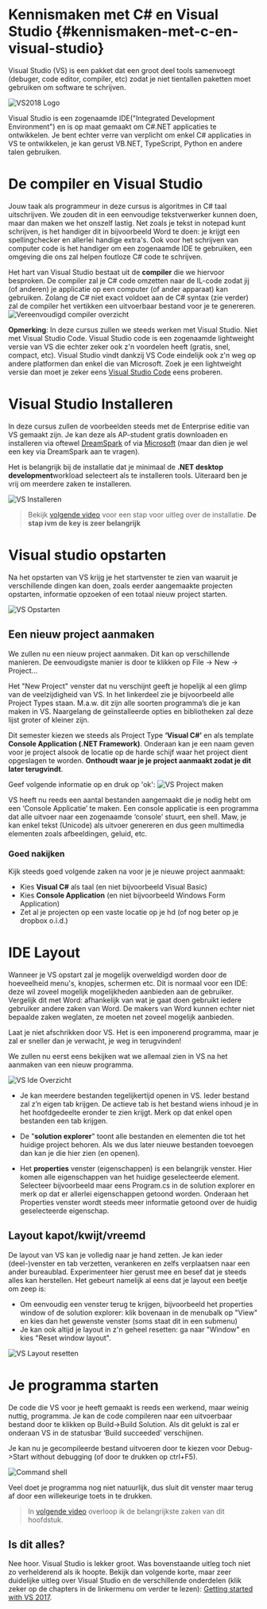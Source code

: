 # Kennismaken met C# en Visual Studio {#kennismaken-met-c-en-visual-studio}

Visual Studio (VS) is een pakket dat een groot deel tools samenvoegt (debuger, code editor, compiler, etc) zodat je niet tientallen paketten moet gebruiken om software te schrijven.

![VS2018 Logo](../assets/0_intro/vslogo.png)

Visual Studio is een zogenaamde IDE("Integrated Development Environment") en is op maat gemaakt om C#.NET applicaties te ontwikkelen. Je bent echter verre van verplicht om enkel C# applicaties in VS te ontwikkelen, je kan gerust VB.NET, TypeScript, Python en andere talen gebruiken.

# De compiler en Visual Studio

Jouw taak als programmeur in deze cursus is algoritmes in C# taal uitschrijven. We zouden dit in een eenvoudige tekstverwerker kunnen doen, maar dan maken we het onszelf lastig. Net zoals je tekst in notepad kunt schrijven, is het handiger dit in bijvoorbeeld Word te doen: je krijgt een spellingchecker en allerlei handige extra's. Ook voor het schrijven van computer code is het handiger om een zogenaamde IDE te gebruiken, een omgeving die ons zal helpen foutloze C# code te schrijven.

Het hart van Visual Studio bestaat uit de **compiler** die we hiervoor besproken. De compiler zal je C# code omzetten naar de IL-code  zodat jij (of anderen) je applicatie op een computer (of ander apparaat) kan gebruiken. Zolang de C# niet exact voldoet aan de C# syntax (zie verder) zal de compiler het vertikken een uitvoerbaar bestand voor je te genereren. 
![Vereenvoudigd compiler overzicht](../assets/0_intro/compilereenvoudig.png)

**Opmerking**: In deze cursus zullen we steeds werken met Visual Studio. Niet met Visual Studio Code. Visual Studio code is een zogenaamde lightweight versie van VS die echter zeker ook z'n voordelen heeft (gratis, snel, compact, etc). Visual Studio vindt dankzij VS Code eindelijk ook z'n weg op andere platformen dan enkel die van Microsoft. Zoek je een lightweight versie dan moet je zeker eens [Visual Studio Code](https://code.visualstudio.com/) eens proberen.

# Visual Studio Installeren

In deze cursus zullen de voorbeelden steeds met de Enterprise editie van VS gemaakt zijn. Je kan deze als AP-student gratis downloaden en installeren via oftewel [DreamSpark](http://dreamspark.ap.be) of via [Microsoft](https://www.visualstudio.com/thank-you-downloading-visual-studio-imagine/?sku=Enterprise&rel=15) (maar dan dien je wel een key via DreamSpark aan te vragen).

Het is belangrijk bij de installatie dat je minimaal de **.NET desktop development**workload selecteert als te installeren tools. Uiteraard ben je vrij om meerdere zaken te installeren.

![VS Installeren](/assets/0_intro/vsinstall.png)

> Bekijk [volgende video](https://ap.cloud.panopto.eu/Panopto/Pages/Viewer.aspx?id=fecd350e-a402-45cf-b57e-a91100cad93f) voor een stap voor uitleg over de installatie.  **De stap ivm de key is zeer belangrijk**

# Visual studio opstarten

Na het opstarten van VS krijg je het startvenster te zien van waaruit je verschillende dingen kan doen, zoals eerder aangemaakte projecten opstarten, informatie opzoeken of een totaal nieuw project starten.

![VS Opstarten](/assets/0_intro/vsstart.png)

## Een nieuw project aanmaken

We zullen nu een nieuw project aanmaken. Dit kan op verschillende manieren. De eenvoudigste manier is door te klikken op File -&gt; New -&gt; Project…

Het "New Project" venster dat nu verschijnt geeft je hopelijk al een glimp van de veelzijdigheid van VS. In het linkerdeel zie je bijvoorbeeld alle Project Types staan. M.a.w. dit zijn alle soorten programma’s die je kan maken in VS. Naargelang de geïnstalleerde opties en bibliotheken zal deze lijst groter of kleiner zijn.

Dit semester kiezen we steeds als Project Type **‘Visual C#’** en als template **Console Application (.NET Framework)**. Onderaan kan je een naam geven voor je project alsook de locatie op de harde schijf waar het project dient opgeslagen te worden. **Onthoudt waar je je project aanmaakt zodat je dit later terugvindt**.

Geef volgende informatie op en druk op 'ok':
![VS Project maken](/assets/0_intro/vsproject.png)


VS heeft nu reeds een aantal bestanden aangemaakt die je nodig hebt om een ‘Console Applicatie’ te maken. 
Een console applicatie is een programma dat alle uitvoer naar een zogenaamde ‘console’ stuurt, een shell. Maw, je kan enkel tekst (Unicode) als uitvoer genereren en dus geen multimedia elementen zoals afbeeldingen, geluid, etc.

### Goed nakijken
Kijk steeds goed volgende zaken na voor je je nieuwe project aanmaakt:

* Kies **Visual C#** als taal (en niet bijvoorbeeld Visual Basic)
* Kies **Console Application** (en niet bijvoorbeeld Windows Form Application)
* Zet al je projecten op een vaste locatie op je hd (of nog beter op je dropbox o.i.d.)

# IDE Layout

Wanneer je VS opstart zal je mogelijk overweldigd worden door de hoeveelheid menu's, knopjes, schermen etc. Dit is normaal voor een IDE: deze wil zoveel mogelijk mogelijkheden aanbieden aan de gebruiker. Vergelijk dit met Word: afhankelijk van wat je gaat doen gebruikt iedere gebruiker andere zaken van Word. De makers van Word kunnen echter niet bepaalde zaken weglaten, ze moeten net zoveel mogelijk aanbieden.

Laat je niet afschrikken door VS. Het is een imponerend programma, maar je zal er sneller dan je verwacht, je weg in terugvinden!

We zullen nu eerst eens bekijken wat we allemaal zien in VS na het aanmaken van een nieuw programma.

![VS Ide Overzicht](/assets/0_intro/vside.png)

* Je kan meerdere bestanden tegelijkertijd openen in VS. Ieder bestand zal z’n eigen tab krijgen. De actieve tab is het bestand wiens inhoud je in het hoofdgedeelte eronder te zien krijgt. Merk op dat enkel open bestanden een tab krijgen.

* De "**solution explorer**" toont alle bestanden en elementen die tot het huidige project behoren. Als we dus later nieuwe bestanden toevoegen dan kan je die hier zien (en openen).

* Het **properties** venster (eigenschappen) is een belangrijk venster. Hier komen alle eigenschappen van het huidige geselecteerde element. Selecteer bijvoorbeeld maar eens Program.cs in de solution explorer en merk op dat er allerlei eigenschappen getoond worden. Onderaan het Properties venster wordt steeds meer informatie getoond over de huidig geselecteerde eigenschap.

## Layout kapot/kwijt/vreemd

De layout van VS kan je volledig naar je hand zetten. Je kan ieder (deel-)venster en tab verzetten, verankeren en zelfs verplaatsen naar een ander bureaublad. Experimenteer hier gerust mee en besef dat je steeds alles kan herstellen. Het gebeurt namelijk al eens dat je layout een beetje om zeep is:

* Om eenvoudig een venster terug te krijgen, bijvoorbeeld het properties window of de solution explorer: klik bovenaan in de menubalk op "View" en kies dan het gewenste venster (soms staat dit in een submenu)
* Je kan ook altijd je layout in z'n geheel resetten: ga naar "Window" en kies "Reset window layout".

![VS Layout resetten](/assets/0_intro/vsreset.png)

# Je programma starten

De code die VS voor je heeft gemaakt is reeds een werkend, maar weinig nuttig, programma. Je kan de code compileren naar een uitvoerbaar bestand door te klikken op Build-&gt;Build Solution. Als dit gelukt is zal er onderaan VS in de statusbar ‘Build succeeded’ verschijnen.

Je kan nu je gecompileerde bestand uitvoeren door te kiezen voor Debug-&gt;Start without debugging (of door te drukken op ctrl+F5).

![Command shell](/assets/0_intro/vscmd.png)

Veel doet je programma nog niet natuurlijk, dus sluit dit venster maar terug af door een willekeurige toets in te drukken.

> In [volgende video](https://ap.cloud.panopto.eu/Panopto/Pages/Viewer.aspx?id=1889dae4-d6cf-4ca3-b959-a91100ceeca9) overloop ik de belangrijkste zaken van dit hoofdstuk.

## Is dit alles?

Nee hoor. Visual Studio is lekker groot. Was bovenstaande uitleg toch niet zo verhelderend als ik hoopte. Bekijk dan volgende korte, maar zeer duidelijke uitleg over Visual Studio en de verschillende onderdelen (klik zeker op de chapters in de linkermenu om verder te lezen): [Getting started with VS 2017](https://tutorials.visualstudio.com/vs-get-started/intro).